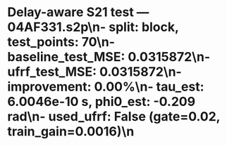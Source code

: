 # Delay-aware S21 test — 04AF331.s2p\n- split: block, test_points: 70\n- baseline_test_MSE: 0.0315872\n- ufrf_test_MSE: 0.0315872\n- improvement: 0.00%\n- tau_est: 6.0046e-10 s, phi0_est: -0.209 rad\n- used_ufrf: False (gate=0.02, train_gain=0.0016)\n